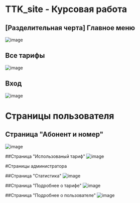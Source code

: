 # TTK_site - Курсовая работа

## [Разделительная черта] Главное меню
![image](https://user-images.githubusercontent.com/109274064/178940260-c5585d99-a49a-433c-bb03-282cf96f0923.png)

## Все тарифы
![image](https://user-images.githubusercontent.com/109274064/178940533-34df8ee0-33b5-4c35-947a-665a0b33ef04.png)

## Вход
![image](https://user-images.githubusercontent.com/109274064/178940663-31b8b199-4c79-4209-8477-ba7c63ff56d3.png)

# Страницы пользователя
## Страница "Абонент и номер"
![image](https://user-images.githubusercontent.com/109274064/178940848-f8a246a8-a242-499e-b625-0db6a89d1bff.png)

##Страница "Использованый тариф"
![image](https://user-images.githubusercontent.com/109274064/178941039-adb0eb64-abb6-492c-ba2a-feaf2cb00431.png)

#Страницы администратора

##Страница "Статистика"
![image](https://user-images.githubusercontent.com/109274064/178941446-26867e1a-7525-41bf-826f-b3f3e17e6e95.png)

##Страница "Подробнее о тарифе"
![image](https://user-images.githubusercontent.com/109274064/178941797-452e205e-dff3-4418-add8-18b61da8df2b.png)

##Страница "Подробнее о пользователе"
![image](https://user-images.githubusercontent.com/109274064/178942312-910fae45-f114-4df4-bf4f-1f1ab91fb869.png)

